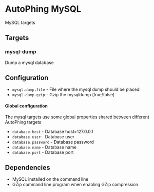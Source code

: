 AutoPhing MySQL
===============

MySQL targets

## Targets ##

### mysql-dump ###
Dump a mysql database

## Configuration ##

+ `mysql.dump.file` - File where the mysql dump should be placed
+ `mysql.dump.gzip` - Gzip the mysqldump (true/false)

#### Global configuration ####
The mysql targets use some global properties shared between different AutoPhing targets

+ `database.host` - Database host=127.0.0.1
+ `database.user` - Database user
+ `database.password` - Database password
+ `database.name` - Database name
+ `database.port` - Database port

## Dependencies ##
+ MySQL installed on the command line
+ GZip command line program when enabling GZip compression
